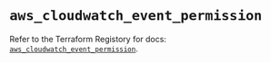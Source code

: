 # `aws_cloudwatch_event_permission`

Refer to the Terraform Registory for docs: [`aws_cloudwatch_event_permission`](https://www.terraform.io/docs/providers/aws/r/cloudwatch_event_permission).
